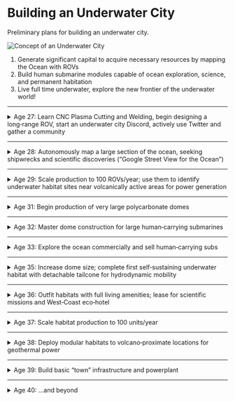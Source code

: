# Building an Underwater City

Preliminary plans for building an underwater city.

![Concept of an Underwater City](./underwatercity1.jpg)

1. Generate significant capital to acquire necessary resources by mapping the Ocean with ROVs  
2. Build human submarine modules capable of ocean exploration, science, and permanent habitation  
3. Live full time underwater, explore the new frontier of the underwater world!

---

<details>
<summary>Age 27: Learn CNC Plasma Cutting and Welding, begin designing a long‑range ROV, start an underwater city Discord, actively use Twitter and gather a community</summary>

<details>
<summary>May 2025</summary>

<details>
<summary>Week ending May 11, 2025 (Rest of This Week)</summary>

- **Friday, May 9, 2025 (Today):**  
  Draft a concise mission statement for your long‑range ROV project, outlining its primary task (ocean floor mapping).  
  &rarr; Let’s build “street‑view” for the ocean—capture hydrothermal vent money shots!

- **Saturday, May 10, 2025:**  
  Research and list 3–5 existing long‑range ROVs, noting key features; confirm you have textbooks/access codes for your college courses.

- **Sunday, May 11, 2025:**  
  Sketch 2–3 rough initial concepts for the ROV’s shape/layout; double‑check start date/time/location for your classes.

</details>

<details>
<summary>Week of May 12–18, 2025 (Next Week)</summary>

- **Monday, May 12:** List the top 5 essential capabilities your ROV must have (depth rating, sensors, endurance, etc.).  
- **Tuesday, May 13:** Identify challenges for each capability (pressure, power, data handling).  
- **Wednesday, May 14:** Plan your commute to campus; confirm parking or transit.  
- **Thursday, May 15:** Research sonar/camera sensors for ocean‑floor mapping.  
- **Friday, May 16:** Organize digital folders or physical notebooks for coursework.  
- **Saturday, May 17:** Brainstorm 3–5 KPIs for your ROV (survey speed, resolution).  
- **Sunday, May 18:** Pack supplies for your first day of classes.

</details>

<details>
<summary>Week of May 19–25, 2025 (Following Week)</summary>

1. **Monday, May 19:** Sketch a block diagram of ROV systems (power, propulsion, sensors, comms).  
2. **Tuesday, May 20:** List channels/categories for your Discord (e.g., #announcements, #rov‑design).  
3. **Wednesday, May 21:** Research power‑system options for long‑endurance ROVs.  
4. **Thursday, May 22:** Draft a welcome message and rules for Discord.  
5. **Friday, May 23:** Research communication/control methods for ROVs.  
6. **Saturday, May 24:** Define initial Discord roles (moderator, ROV expert).  
7. **Sunday, May 25:** Review your sketches and block diagram; note open questions.

</details>

<details>
<summary>Week of May 26–31, 2025 (Last Week of May)</summary>

- **Monday, May 26 (Memorial Day):** Write a one‑page ROV concept summary (mission, features, challenges).  
- **Tuesday, May 27:** Find 1–2 online ROV/ocean‑exploration forums to join.  
- **Wednesday, May 28:** Review course syllabi; note questions.  
- **Thursday, May 29:** Organize your study/design workspace.  
- **Friday, May 30:** Set personal goals for Month 1 of welding/metalworking.  
- **Saturday, May 31:** Rest and mentally prepare for classes.

</details>

</details>

<details>
<summary>June 2025</summary>

Immerse yourself in **Introduction to Welding** and **Introduction to Metalworking**, focus on fundamentals, and launch your underwater city Discord server.

</details>

<details>
<summary>July 2025</summary>

Continue coursework, apply welding/metalworking concepts to ROV design (material selection, fabrication considerations), and grow your Twitter presence.

</details>

<details>
<summary>August 2025</summary>

Complete summer courses, solidify skills, and refine your ROV’s manufacturability using new welding/CNC knowledge.

</details>

<details>
<summary>September 2025</summary>

Begin fall focus on CNC; design frame and structural components of the long‑range ROV, planning CNC plasma‑cut parts.

</details>

<details>
<summary>October 2025</summary>

Advance CNC skills; design complex components (electronics enclosures, mounting systems), and engage your Discord/Twitter communities.

</details>

<details>
<summary>November 2025</summary>

Integrate CNC and welding knowledge; finalize ROV structural/mechanical designs; source materials and components.

</details>

<details>
<summary>December 2025</summary>

Plan Q1 2026 fabrication of your first ROV prototype; expand your network; seek collaborators and mentors.

</details>
</details>

---

<details>
<summary>Age 28: Autonomously map a large section of the ocean, seeking shipwrecks and scientific discoveries (“Google Street View for the Ocean”)</summary>

- Set up mapping missions.  
- Develop autonomy algorithms.  
- Collect and analyze data for new frontiers.

</details>

---

<details>
<summary>Age 29: Scale production to 100 ROVs/year; use them to identify underwater habitat sites near volcanically active areas for power generation</summary>

- Optimize manufacturing pipeline.  
- Plan site surveys.  
- Evaluate locations for first habitat.

</details>

---

<details>
<summary>Age 31: Begin production of very large polycarbonate domes</summary>

- Design structural specs.  
- Prototype dome sections.  
- Test pressure resilience.

</details>

---

<details>
<summary>Age 32: Master dome construction for large human‑carrying submarines</summary>

- Refine joining techniques.  
- Integrate life‑support interfaces.  
- Conduct sea trials.

</details>

---

<details>
<summary>Age 33: Explore the ocean commercially and sell human‑carrying subs</summary>

- Launch prototype tours.  
- Gather customer feedback.  
- Scale sales operations.

</details>

---

<details>
<summary>Age 35: Increase dome size; complete first self‑sustaining underwater habitat with detachable tailcone for hydrodynamic mobility</summary>

![Concept of an Underwater Habitat](./underwater%20house%201.jpg)

- Finalize habitat systems.  
- Build prototype habitat‑sub.  
- Sea‑trial performance.

</details>

---

<details>
<summary>Age 36: Outfit habitats with full living amenities; lease for scientific missions and West‑Coast eco‑hotel</summary>

- Install life‑support.  
- Partner with research institutions.  
- Market eco‑stay packages.

</details>

---

<details>
<summary>Age 37: Scale habitat production to 100 units/year</summary>

- Streamline assembly.  
- Secure supply chains.  
- Train workforce.

</details>

---

<details>
<summary>Age 38: Deploy modular habitats to volcano‑proximate locations for geothermal power</summary>

- Map volcanic sites.  
- Plan logistics.  
- Install power systems.

</details>

---

<details>
<summary>Age 39: Build basic “town” infrastructure and powerplant</summary>

- Lay underwater cables.  
- Set up communal facilities.  
- Commission powerplant.

</details>

---

<details>
<summary>Age 40: …and beyond</summary>

*Continue expanding the underwater city, adding research labs, tourism modules, and long‑term sustainability projects.*

</details>
